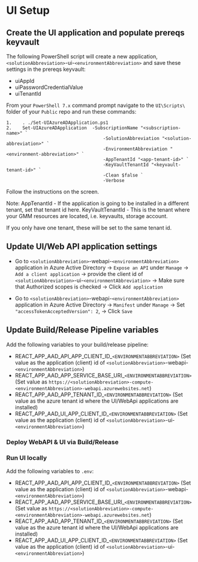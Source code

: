 # UI Setup

## Create the UI application and populate prereqs keyvault

The following PowerShell script will create a new application, `<solutionAbbreviation>`-ui-`<environmentAbbreviation>` and save these settings in the prereqs keyvault:

-   uiAppId
-   uiPasswordCredentialValue
-   uiTenantId

From your `PowerShell 7.x` command prompt navigate to the `UI\Scripts\` folder of your `Public` repo and run these commands:

    1.    . ./Set-UIAzureADApplication.ps1
    2.    Set-UIAzureADApplication	-SubscriptionName "<subscription-name>" `
                                        -SolutionAbbreviation "<solution-abbreviation>" `
                                        -EnvironmentAbbreviation "<environment-abbreviation>" `
                                        -AppTenantId "<app-tenant-id>" `
                                        -KeyVaultTenantId "<keyvault-tenant-id>" `
                                        -Clean $false `
                                        -Verbose
Follow the instructions on the screen.

Note:
AppTenantId <app-tenant-id> - If the application is going to be installed in a different tenant, set that tenant id here.
KeyVaultTenantId <keyvault-tenant-id> - This is the tenant where your GMM resources are located, i.e. keyvaults, storage account.

If you only have one tenant, these will be set to the same tenant id.

## Update UI/Web API application settings

- Go to `<solutionAbbreviation>`-webapi-`<environmentAbbreviation>` application in Azure Active Directory -> `Expose an API` under `Manage` -> `Add a client application` -> provide the client id of `<solutionAbbreviation>`-ui-`<environmentAbbreviation>` -> Make sure that Authorized scopes is checked -> Click `Add application`

- Go to `<solutionAbbreviation>`-webapi-`<environmentAbbreviation>` application in Azure Active Directory -> `Manifest` under `Manage` -> Set `"accessTokenAcceptedVersion": 2`, -> Click `Save`

## Update Build/Release Pipeline variables

Add the following variables to your build/release pipeline:

- REACT_APP_AAD_API_APP_CLIENT_ID_`<ENVIRONMENTABBREVIATION>` (Set value as the application (client) id of `<solutionAbbreviation>`-webapi-`<environmentAbbreviation>`)
- REACT_APP_AAD_APP_SERVICE_BASE_URI_`<ENVIRONMENTABBREVIATION>` (Set value as `https://<solutionAbbreviation>-compute-<environmentAbbreviation>-webapi.azurewebsites.net`)
- REACT_APP_AAD_APP_TENANT_ID_`<ENVIRONMENTABBREVIATION>` (Set value as the azure tenant id where the UI/WebApi applications are installed)
- REACT_APP_AAD_UI_APP_CLIENT_ID_`<ENVIRONMENTABBREVIATION>` (Set value as the application (client) id of `<solutionAbbreviation>`-ui-`<environmentAbbreviation>`)

### Deploy WebAPI & UI via Build/Release

### Run UI locally

Add the following variables to `.env`:

- REACT_APP_AAD_API_APP_CLIENT_ID_`<ENVIRONMENTABBREVIATION>` (Set value as the application (client) id of `<solutionAbbreviation>`-webapi-`<environmentAbbreviation>`)
- REACT_APP_AAD_APP_SERVICE_BASE_URI_`<ENVIRONMENTABBREVIATION>` (Set value as `https://<solutionAbbreviation>-compute-<environmentAbbreviation>-webapi.azurewebsites.net`)
- REACT_APP_AAD_APP_TENANT_ID_`<ENVIRONMENTABBREVIATION>` (Set value as the azure tenant id where the UI/WebApi applications are installed)
- REACT_APP_AAD_UI_APP_CLIENT_ID_`<ENVIRONMENTABBREVIATION>` (Set value as the application (client) id of `<solutionAbbreviation>`-ui-`<environmentAbbreviation>`)